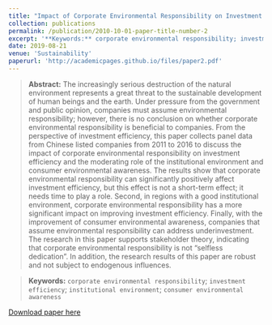 ```yaml
---
title: "Impact of Corporate Environmental Responsibility on Investment Efficiency: The Moderating Roles of the Institutional Environment and Consumer Environmental Awareness"
collection: publications
permalink: /publication/2010-10-01-paper-title-number-2
excerpt: '**Keywords:** corporate environmental responsibility; investment efficiency; institutional environment; consumer environmental awareness'
date: 2019-08-21
venue: 'Sustainability'
paperurl: 'http://academicpages.github.io/files/paper2.pdf'
---
```

> **Abstract:** The increasingly serious destruction of the natural environment represents a great threat to the sustainable development of human beings and the earth. Under pressure from the government and public opinion, companies must assume environmental responsibility; however, there is no conclusion on whether corporate environmental responsibility is beneficial to companies. From the perspective of investment efficiency, this paper collects panel data from Chinese listed companies from 2011 to 2016 to discuss the impact of corporate environmental responsibility on investment efficiency and the moderating role of the institutional environment and consumer environmental awareness. The results show that corporate environmental responsibility can significantly positively affect investment efficiency, but this effect is not a short-term effect; it needs time to play a role. Second, in regions with a good institutional environment, corporate environmental responsibility has a more significant impact on improving investment efficiency. Finally, with the improvement of consumer environmental awareness, companies that assume environmental responsibility can address underinvestment. The research in this paper supports stakeholder theory, indicating that corporate environmental responsibility is not “selfless dedication”. In addition, the research results of this paper are robust and not subject to endogenous influences.

> **Keywords:** `corporate environmental responsibility`; `investment efficiency`; `institutional environment`; `consumer environmental awareness`

[Download paper here](http://academicpages.github.io/files/paper2.pdf)

